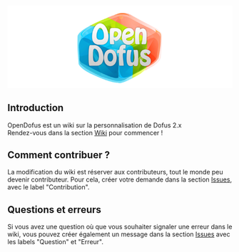 ![OpenDofus](resources/OpenDofus.png)

## Introduction

OpenDofus est un wiki sur la personnalisation de Dofus 2.x  
Rendez-vous dans la section [Wiki](https://github.com/LuaxY/OpenDofus/wiki) pour commencer !

## Comment contribuer ?

La modification du wiki est réserver aux contributeurs, tout le monde peu devenir contributeur. Pour cela, créer votre demande dans la section [Issues](https://github.com/LuaxY/OpenDofus/issues), avec le label "Contribution".

## Questions et erreurs

Si vous avez une question où que vous souhaiter signaler une erreur dans le wiki, vous pouvez créer également un message dans la section [Issues](https://github.com/LuaxY/OpenDofus/issues) avec les labels "Question" et "Erreur".
